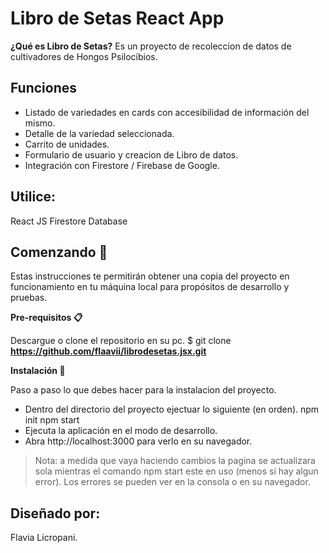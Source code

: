 # Libro de Setas React App

**¿Qué es Libro de Setas?**
Es un proyecto de recoleccion de datos de cultivadores de Hongos Psilocibios.

## Funciones
- Listado de variedades en cards con accesibilidad de información del mismo. 
- Detalle de la variedad seleccionada. 
- Carrito de unidades. 
- Formulario de usuario y creacion de Libro de datos. 
- Integración con Firestore / Firebase de Google.


## Utilice:
React JS Firestore Database

## Comenzando 🚀
Estas instrucciones te permitirán obtener una copia del proyecto en funcionamiento en tu máquina local para propósitos de desarrollo y pruebas.

**Pre-requisitos 📋**

Descargue o clone el repositorio en su pc. $ git clone **https://github.com/flaavii/librodesetas.jsx.git**

**Instalación 🔧**

Paso a paso lo que debes hacer para la instalacion del proyecto. 
- Dentro del directorio del proyecto ejectuar lo siguiente (en orden). npm init npm start
- Ejecuta la aplicación en el modo de desarrollo. 
- Abra http://localhost:3000 para verlo en su navegador.

> Nota: a medida que vaya haciendo cambios la pagina se actualizara sola mientras el comando npm start este en uso (menos si hay algun error). Los errores se pueden ver en la consola o en su navegador.

## Diseñado por:
Flavia Licropani.

